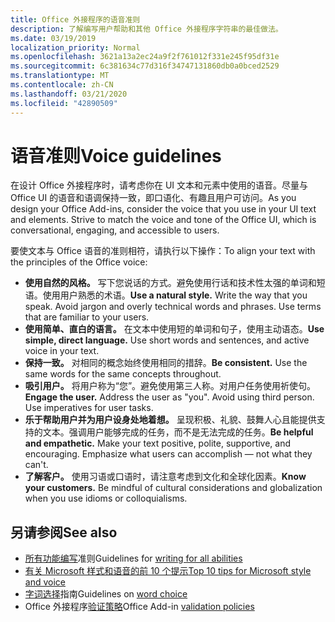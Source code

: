 ```yaml
---
title: Office 外接程序的语音准则
description: 了解编写用户帮助和其他 Office 外接程序字符串的最佳做法。
ms.date: 03/19/2019
localization_priority: Normal
ms.openlocfilehash: 3621a13a2ec24a9f2f761012f331e245f95df31e
ms.sourcegitcommit: 6c381634c77d316f34747131860db0a0bced2529
ms.translationtype: MT
ms.contentlocale: zh-CN
ms.lasthandoff: 03/21/2020
ms.locfileid: "42890509"
---
```

# <a name="voice-guidelines"></a><span data-ttu-id="9bcec-103">语音准则</span><span class="sxs-lookup"><span data-stu-id="9bcec-103">Voice guidelines</span></span>

<span data-ttu-id="9bcec-p101">在设计 Office 外接程序时，请考虑你在 UI 文本和元素中使用的语音。尽量与 Office UI 的语音和语调保持一致，即口语化、有趣且用户可访问。</span><span class="sxs-lookup"><span data-stu-id="9bcec-p101">As you design your Office Add-ins, consider the voice that you use in your UI text and elements. Strive to match the voice and tone of the Office UI, which is conversational, engaging, and accessible to users.</span></span> 

<span data-ttu-id="9bcec-106">要使文本与 Office 语音的准则相符，请执行以下操作：</span><span class="sxs-lookup"><span data-stu-id="9bcec-106">To align your text with the principles of the Office voice:</span></span>

- <span data-ttu-id="9bcec-p102">**使用自然的风格。** 写下您说话的方式。避免使用行话和技术性太强的单词和短语。使用用户熟悉的术语。</span><span class="sxs-lookup"><span data-stu-id="9bcec-p102">**Use a natural style.** Write the way that you speak. Avoid jargon and overly technical words and phrases. Use terms that are familiar to your users.</span></span>
- <span data-ttu-id="9bcec-p103">**使用简单、直白的语言。** 在文本中使用短的单词和句子，使用主动语态。</span><span class="sxs-lookup"><span data-stu-id="9bcec-p103">**Use simple, direct language.** Use short words and sentences, and active voice in your text.</span></span>
- <span data-ttu-id="9bcec-p104">**保持一致。** 对相同的概念始终使用相同的措辞。</span><span class="sxs-lookup"><span data-stu-id="9bcec-p104">**Be consistent.** Use the same words for the same concepts throughout.</span></span>
- <span data-ttu-id="9bcec-p105">**吸引用户。** 将用户称为“您”。避免使用第三人称。对用户任务使用祈使句。</span><span class="sxs-lookup"><span data-stu-id="9bcec-p105">**Engage the user.** Address the user as "you". Avoid using third person. Use imperatives for user tasks.</span></span>
- <span data-ttu-id="9bcec-p106">**乐于帮助用户并为用户设身处地着想。** 呈现积极、礼貌、鼓舞人心且能提供支持的文本。强调用户能够完成的任务，而不是无法完成的任务。</span><span class="sxs-lookup"><span data-stu-id="9bcec-p106">**Be helpful and empathetic.** Make your text positive, polite, supportive, and encouraging. Emphasize what users can accomplish ― not what they can't.</span></span>
- <span data-ttu-id="9bcec-p107">**了解客户。** 使用习语或口语时，请注意考虑到文化和全球化因素。</span><span class="sxs-lookup"><span data-stu-id="9bcec-p107">**Know your customers.** Be mindful of cultural considerations and globalization when you use idioms or colloquialisms.</span></span>

## <a name="see-also"></a><span data-ttu-id="9bcec-124">另请参阅</span><span class="sxs-lookup"><span data-stu-id="9bcec-124">See also</span></span>

- <span data-ttu-id="9bcec-125">[所有功能编写](/style-guide/accessibility/writing-all-abilities)准则</span><span class="sxs-lookup"><span data-stu-id="9bcec-125">Guidelines for [writing for all abilities](/style-guide/accessibility/writing-all-abilities)</span></span>
- [<span data-ttu-id="9bcec-126">有关 Microsoft 样式和语音的前 10 个提示</span><span class="sxs-lookup"><span data-stu-id="9bcec-126">Top 10 tips for Microsoft style and voice</span></span>](/style-guide/top-10-tips-style-voice)
- <span data-ttu-id="9bcec-127">[字词选择](/style-guide/word-choice/)指南</span><span class="sxs-lookup"><span data-stu-id="9bcec-127">Guidelines on [word choice](/style-guide/word-choice/)</span></span>
- <span data-ttu-id="9bcec-128">Office 外接程序[验证策略](/legal/marketplace/certification-policies)</span><span class="sxs-lookup"><span data-stu-id="9bcec-128">Office Add-in [validation policies](/legal/marketplace/certification-policies)</span></span>
